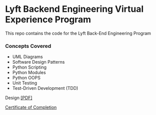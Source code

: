# Lyft Backend Engineering Virtual Experience Program
This repo contains the code for the Lyft Back-End Engineering Program

### Concepts Covered

- UML Diagrams
- Software Design Patterns
- Python Scripting
- Python Modules
- Python OOPS
- Unit Testing
- Test-Driven Development (TDD)

Design [[PDF]](https://github.com/iamv1n/lyft-virtual-ex/blob/main/design/Lyft_SoftwareDesign_forage.pdf)

[Certificate of Completion](https://github.com/iamv1n/lyft-virtual-ex/blob/main/certificate_lyft_forage-1.png)
